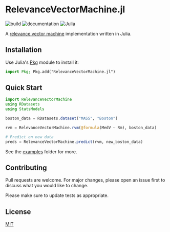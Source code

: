 # RelevanceVectorMachine.jl

![build](https://github.com/svaniksharma/RelevanceVectorMachine.jl/actions/workflows/CI.yml/badge.svg)
![documentation](https://github.com/svaniksharma/RelevanceVectorMachine.jl/actions/workflows/Documentation.yml/badge.svg)
![Julia](https://img.shields.io/badge/-Julia-9558B2?style=for-the-badge&logo=julia&logoColor=white)

A [relevance vector machine](http://proceedings.mlr.press/r4/tipping03a/tipping03a.pdf) implementation written in Julia.

## Installation

Use Julia's [Pkg](https://docs.julialang.org/en/v1/stdlib/Pkg/) module to install it:

```julia
import Pkg; Pkg.add("RelevanceVectorMachine.jl")
```

## Quick Start

```julia
import RelevanceVectorMachine
using RDatasets
using StatsModels

boston_data = RDatasets.dataset("MASS", "Boston")

rvm = RelevanceVectorMachine.rvm(@formula(MedV ~ Rm), boston_data)

# Predict on new data
preds = RelevanceVectorMachine.predict(rvm, new_boston_data)
```

See the [examples](https://github.com/svaniksharma/RelevanceVectorMachine.jl/tree/master/examples) folder for more.

## Contributing

Pull requests are welcome. For major changes, please open an issue first
to discuss what you would like to change.

Please make sure to update tests as appropriate.

## License

[MIT](https://choosealicense.com/licenses/mit/)